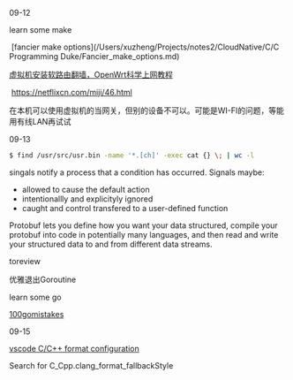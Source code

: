 09-12

learn some make

​	[fancier make options](/Users/xuzheng/Projects/notes2/CloudNative/C/C Programming Duke/Fancier_make_options.md)

[虚拟机安装软路由翻墙，OpenWrt科学上网教程](https://www.youtube.com/watch?v=OCF8KgoctfU)

​	https://netflixcn.com/miji/46.html

​	在本机可以使用虚拟机的当网关，但别的设备不可以。可能是WI-FI的问题，等能用有线LAN再试试



09-13

```sh
$ find /usr/src/usr.bin -name '*.[ch]' -exec cat {} \; | wc -l
```

singals notify a process that a condition has occurred. Signals maybe:

* allowed to cause the default action
* intentionallly and explicityly ignored
* caught and control transfered to a user-defined function





Protobuf lets you define how you want your data structured, compile your protobuf into code in potentially many languages, and then read and write your structured data to and from different data streams.

toreview 

优雅退出Goroutine



learn some go

[100gomistakes](/Users/xuzheng/Projects/notes2/CloudNative/Go/100-go-mistakes.md) 



09-15

[vscode C/C++ format configuration](https://stackoverflow.com/questions/46111834/format-curly-braces-on-same-line-in-c-vscode)

Search for C_Cpp.clang_format_fallbackStyle




